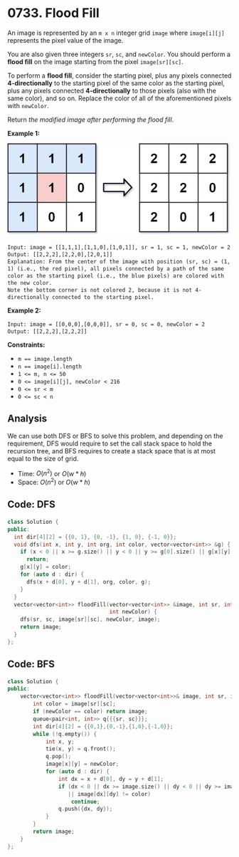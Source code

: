 # 0733. Flood Fill

An image is represented by an `m x n` integer grid `image` where `image[i][j]` represents the pixel value of the image.

You are also given three integers `sr`, `sc`, and `newColor`. You should perform a **flood fill** on the image starting from the pixel `image[sr][sc]`.

To perform a **flood fill**, consider the starting pixel, plus any pixels connected **4-directionally** to the starting pixel of the same color as the starting pixel, plus any pixels connected **4-directionally** to those pixels (also with the same color), and so on. Replace the color of all of the aforementioned pixels with `newColor`.

Return *the modified image after performing the flood fill*.

 

**Example 1:**

![img](resources/flood1-grid.jpeg)

```
Input: image = [[1,1,1],[1,1,0],[1,0,1]], sr = 1, sc = 1, newColor = 2
Output: [[2,2,2],[2,2,0],[2,0,1]]
Explanation: From the center of the image with position (sr, sc) = (1, 1) (i.e., the red pixel), all pixels connected by a path of the same color as the starting pixel (i.e., the blue pixels) are colored with the new color.
Note the bottom corner is not colored 2, because it is not 4-directionally connected to the starting pixel.
```

**Example 2:**

```
Input: image = [[0,0,0],[0,0,0]], sr = 0, sc = 0, newColor = 2
Output: [[2,2,2],[2,2,2]]
```

 

**Constraints:**

- `m == image.length`
- `n == image[i].length`
- `1 <= m, n <= 50`
- `0 <= image[i][j], newColor < 216`
- `0 <= sr < m`
- `0 <= sc < n`

## Analysis

We can use both DFS or BFS to solve this problem, and depending on the requirement, DFS would require to set the call stack space to hold the recursion tree, and BFS requires to create a stack space that is at most equal to the size of grid.

* Time: $O(n^2)$ or $O(w * h)$
* Space: $O(n^2)$ or $O(w * h)$

## Code: DFS

```c++
class Solution {
public:
  int dir[4][2] = {{0, 1}, {0, -1}, {1, 0}, {-1, 0}};
  void dfs(int x, int y, int org, int color, vector<vector<int>> &g) {
    if (x < 0 || x >= g.size() || y < 0 || y >= g[0].size() || g[x][y] != org || g[x][y] == color)
      return;
    g[x][y] = color;
    for (auto d : dir) {
      dfs(x + d[0], y + d[1], org, color, g);
    }
  }
  vector<vector<int>> floodFill(vector<vector<int>> &image, int sr, int sc,
                                int newColor) {
    dfs(sr, sc, image[sr][sc], newColor, image);
    return image;
  }
};
```

## Code: BFS

```c++
class Solution {
public:
    vector<vector<int>> floodFill(vector<vector<int>>& image, int sr, int sc, int newColor) {
        int color = image[sr][sc];
        if (newColor == color) return image;
        queue<pair<int, int>> q{{{sr, sc}}};
        int dir[4][2] = {{0,1},{0,-1},{1,0},{-1,0}};
        while (!q.empty()) {
            int x, y;
            tie(x, y) = q.front();
            q.pop();
            image[x][y] = newColor;
            for (auto d : dir) {
                int dx = x + d[0], dy = y + d[1];
                if (dx < 0 || dx >= image.size() || dy < 0 || dy >= image[0].size()
                   || image[dx][dy] != color)
                    continue;
                q.push({dx, dy});
            }
        }
        return image;
    }
};
```

